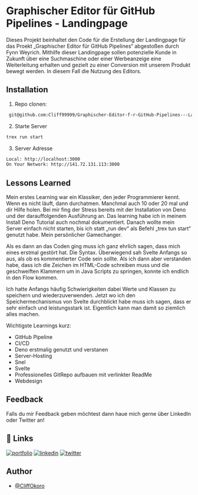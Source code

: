 
# Graphischer Editor für GitHub Pipelines - Landingpage

Dieses Projekt beinhaltet den Code für die Erstellung der Landingpage für das Proekt „Graphischer Editor für GitHub Pipelines“ abgestoßen durch Fynn Weyrich. Mithilfe dieser Landingpage sollen potenzielle Kunde in Zukunft über eine Suchmaschine oder einer Werbeanzeige eine Weiterleitung erhalten und gezielt zu einer Conversion mit unserem Produkt bewegt werden. In diesem Fall die Nutzung des Editors.

## Installation

1.	Repo clonen: 

```bash
 git@github.com:Cliff99999/Graphischer-Editor-f-r-GitHub-Pipelines---Landingpage.git

```

2.	Starte Server 

```bash
trex run start
```
3.	Server Adresse

```bash
Local: http://localhost:3000 
On Your Network: http://141.72.131.113:3000
```

## Lessons Learned

Mein erstes Learning war ein Klassiker, den jeder Programmierer kennt. Wenn es nicht läuft, dann durchatmen. Manchmal auch 10 oder 20 mal und dir Hilfe holen. Bei mir fing der  Stress bereits mit der Installation von Deno und der darauffolgenden Ausführung  an. Das learning habe ich in meinem Install Deno Tutorial auch nochmal dokumentiert.
Danach wollte mein Server einfach nicht starten, bis ich statt „run dev“ als Befehl „trex tun start“ genutzt habe. Mein persönlicher Gamechanger.

Als es dann an das Coden ging muss ich ganz ehrlich sagen, dass mich eines erstmal gestört hat. Die Syntax. Überwiegend sah Svelte Anfangs so aus, als ob es kommentierter Code sein sollte. Als ich dann aber verstanden habe, dass ich die Zeichen im HTML-Code schreiben muss und die geschweiften Klammern um in Java Scripts zu springen, konnte ich endlich in den Flow kommen. 

Ich hatte Anfangs häufig Schwierigkeiten dabei Werte und Klassen zu speichern und wiederzuverwenden. Jetzt wo ich den Speichermechanismus von Svelte durchblickt habe muss ich sagen, dass er sehr einfach und leistungsstark ist. Eigentlich kann man damit so ziemlich alles machen.

Wichtigste Learnings kurz:

-  GitHub Pipeline
- CI/CD
- Deno erstmalig genutzt und verstanen
- Server-Hosting
- Snel 
- Svelte 
- Professionelles GitRepo aufbauen mit verlinkter ReadMe
- Webdesign

## Feedback

Falls du mir Feedback geben möchtest dann haue mich gerne über LinkedIn oder Twitter an!


## 🔗 Links
[![portfolio](https://img.shields.io/badge/my_portfolio-000?style=for-the-badge&logo=ko-fi&logoColor=white)](https://github.com/Cliff99999/Graphischer-Editor-f-r-GitHub-Pipelines---Landingpage)
[![linkedin](https://img.shields.io/badge/linkedin-0A66C2?style=for-the-badge&logo=linkedin&logoColor=white)](https://www.linkedin.com/in/cliford-okoro-0571351b4/)
[![twitter](https://img.shields.io/badge/twitter-1DA1F2?style=for-the-badge&logo=twitter&logoColor=white)](https://twitter.com/CliffOkoro)


## Author

- [@CliffOkoro](https://github.com/Cliff99999)
